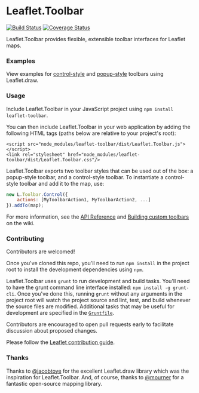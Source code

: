 Leaflet.Toolbar
===============

[![Build Status](https://travis-ci.org/manleyjster/Leaflet.Toolbar.svg?branch=master)](https://travis-ci.org/manleyjster/Leaflet.Toolbar)
[![Coverage Status](https://img.shields.io/coveralls/manleyjster/Leaflet.Toolbar.svg)](https://coveralls.io/r/manleyjster/Leaflet.Toolbar)

Leaflet.Toolbar provides flexible, extensible toolbar interfaces for Leaflet maps.

### Examples

View examples for [control-style](http://manleyjster.github.io/Leaflet.Toolbar/examples/control.html) and [popup-style](http://manleyjster.github.io/Leaflet.Toolbar/examples/popup.html) toolbars using Leaflet.draw.

### Usage

Include Leaflet.Toolbar in your JavaScript project using `npm install leaflet-toolbar`.

You can then include Leaflet.Toolbar in your web application by adding the following HTML tags (paths below are relative to your project's root):

```
<script src="node_modules/leaflet-toolbar/dist/Leaflet.Toolbar.js"></script>
<link rel="stylesheet" href="node_modules/leaflet-toolbar/dist/Leaflet.Toolbar.css"/>
```

Leaflet.Toolbar exports two toolbar styles that can be used out of the box: a popup-style toolbar, and a control-style toolbar.  To instantiate a control-style toolbar and add it to the map, use:
```javascript
new L.Toolbar.Control({ 
	actions: [MyToolbarAction1, MyToolbarAction2, ...] 
}).addTo(map);
```

For more information, see the [API Reference](https://github.com/manleyjster/Leaflet.Toolbar/wiki/API-Reference) and [Building custom toolbars](https://github.com/manleyjster/Leaflet.Toolbar/wiki/Building-custom-toolbars) on the wiki.

### Contributing

Contributors are welcomed!

Once you've cloned this repo, you'll need to run `npm install` in the project root to install the development dependencies using `npm`.

Leaflet.Toolbar uses `grunt` to run development and build tasks. You'll need to have the grunt command line interface installed: `npm install -g grunt-cli`. Once you've done this, running `grunt` without any arguments in the project root will watch the project source and lint, test, and build whenever the source files are modified.  Additional tasks that may be useful for development are specified in the [`Gruntfile`](https://github.com/manleyjster/Leaflet.Toolbar/blob/master/Gruntfile.js).

Contributors are encouraged to open pull requests early to facilitate discussion about proposed changes.

Please follow the [Leaflet contribution guide](https://github.com/Leaflet/Leaflet/blob/master/CONTRIBUTING.md).

### Thanks

Thanks to [@jacobtoye](https://github.com/jacobtoye) for the excellent Leaflet.draw library which was the inspiration for Leaflet.Toolbar. And, of course, thanks to [@mourner](https://github.com/mourner) for a fantastic open-source mapping library.
